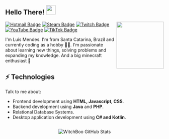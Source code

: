 
<h2> Hello There! <img src="https://i.imgur.com/1EbrBcz.gif" width="30px"></h2>

<img align="right" src="https://user-images.githubusercontent.com/5713670/87202985-820dcb80-c2b6-11ea-9f56-7ec461c497c3.gif" width="150px">

[![Hotmail Badge](https://img.shields.io/badge/Microsoft_Outlook-0078D4?style=for-the-badge&logo=microsoft-outlook&logoColor=white&link=mailto:soconfirmo@hotmail.com)](mailto:soconfirmo@hotmail.com)
[![Steam Badge](https://img.shields.io/badge/steam-%23000000.svg?style=for-the-badge&logo=steam&logoColor=white)](https://steamcommunity.com/id/witchboo/)
[![Twitch Badge](https://img.shields.io/badge/Twitch-9146FF?style=for-the-badge&logo=twitch&logoColor=white)](https://twitch.tv/bruxaboo)
[![YouTube Badge](https://img.shields.io/badge/YouTube-FF0000?style=for-the-badge&logo=youtube&logoColor=white)](https://youtube.com/@WitchBoo)
[![TikTok Badge](https://img.shields.io/badge/TikTok-000000?style=for-the-badge&logo=tiktok&logoColor=white)](https://tiktok.com/@witchboo)

I'm Luís Mendes. I'm from Santa Catarina, Brazil and currently coding as a hobby 👨‍💻. I'm passionate about learning new things, solving problems and expanding my knowledge. And a big minecraft enthusiast 🧱

## ⚡ Technologies
Talk to me about:
- Frontend development using **HTML, Javascript, CSS**.
- Backend development using **Java** and **PHP**.
- Relational Database Systems.
- Desktop application development using **C# and Kotlin**.

##

<p align="center">
  <img src="https://github-readme-stats-witchboo.vercel.app/api?username=witchboo&count_private=true&show_icons=true&locale=en" alt="WitchBoo GitHub Stats" />
</p>
